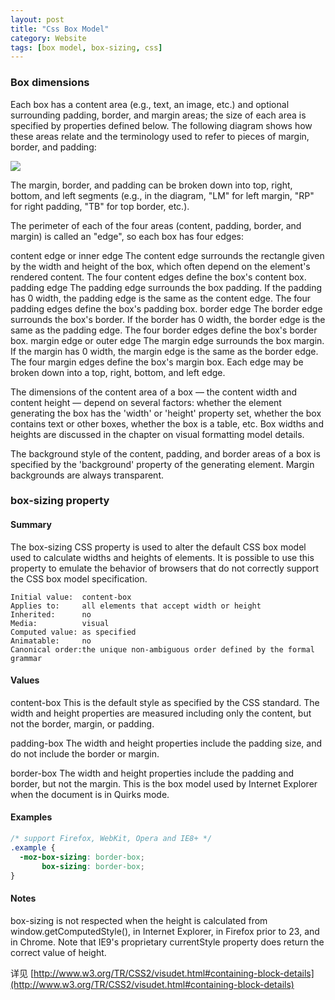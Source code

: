 ```yaml
---
layout: post
title: "Css Box Model"
category: Website
tags: [box model, box-sizing, css]
---
```


### Box dimensions

Each box has a content area (e.g., text, an image, etc.) and optional surrounding padding, border, and margin areas; the size of each area is specified by properties defined below. The following diagram shows how these areas relate and the terminology used to refer to pieces of margin, border, and padding:

![](http://www.w3.org/TR/CSS2/images/boxdim.png)

The margin, border, and padding can be broken down into top, right, bottom, and left segments (e.g., in the diagram, "LM" for left margin, "RP" for right padding, "TB" for top border, etc.).

The perimeter of each of the four areas (content, padding, border, and margin) is called an "edge", so each box has four edges:

content edge or inner edge
The content edge surrounds the rectangle given by the width and height of the box, which often depend on the element's rendered content. The four content edges define the box's content box.
padding edge
The padding edge surrounds the box padding. If the padding has 0 width, the padding edge is the same as the content edge. The four padding edges define the box's padding box.
border edge
The border edge surrounds the box's border. If the border has 0 width, the border edge is the same as the padding edge. The four border edges define the box's border box.
margin edge or outer edge
The margin edge surrounds the box margin. If the margin has 0 width, the margin edge is the same as the border edge. The four margin edges define the box's margin box.
Each edge may be broken down into a top, right, bottom, and left edge.

The dimensions of the content area of a box — the content width and content height — depend on several factors: whether the element generating the box has the 'width' or 'height' property set, whether the box contains text or other boxes, whether the box is a table, etc. Box widths and heights are discussed in the chapter on visual formatting model details.

The background style of the content, padding, and border areas of a box is specified by the 'background' property of the generating element. Margin backgrounds are always transparent.

<!-- more -->

### box-sizing property

#### Summary

The box-sizing CSS property is used to alter the default CSS box model used to calculate widths and heights of elements. It is possible to use this property to emulate the behavior of browsers that do not correctly support the CSS box model specification.

```
Initial value:  content-box
Applies to:     all elements that accept width or height
Inherited:      no
Media:          visual
Computed value: as specified
Animatable:     no
Canonical order:the unique non-ambiguous order defined by the formal grammar
```

#### Values

content-box
This is the default style as specified by the CSS standard. The width and height properties are measured including only the content, but not the border, margin, or padding.

padding-box
The width and height properties include the padding size, and do not include the border or margin.

border-box
The width and height properties include the padding and border, but not the margin. This is the box model used by Internet Explorer when the document is in Quirks mode.

#### Examples

```css
/* support Firefox, WebKit, Opera and IE8+ */
.example {
  -moz-box-sizing: border-box;
       box-sizing: border-box;
}
```

#### Notes

box-sizing is not respected when the height is calculated from window.getComputedStyle(), in Internet Explorer, in Firefox prior to 23, and in Chrome.
Note that IE9's proprietary currentStyle property does return the correct value of height.

详见 [http://www.w3.org/TR/CSS2/visudet.html#containing-block-details](http://www.w3.org/TR/CSS2/visudet.html#containing-block-details)

